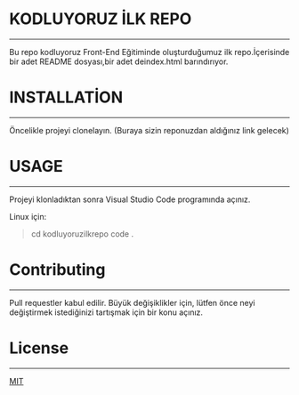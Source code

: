 # KODLUYORUZ İLK REPO

--------------------------------------------------

Bu repo kodluyoruz Front-End Eğitiminde oluşturduğumuz ilk repo.İçerisinde bir adet README dosyası,bir adet deindex.html barındırıyor.


# INSTALLATİON

--------------------------------------------------

Öncelikle projeyi clonelayın. (Buraya sizin reponuzdan aldığınız link gelecek)


# USAGE

--------------------------------------------------

Projeyi klonladıktan sonra Visual Studio Code programında açınız.

Linux için:

> cd kodluyoruzilkrepo
code .


# Contributing

--------------------------------------------------

Pull requestler kabul edilir. Büyük değişiklikler için, lütfen önce neyi değiştirmek istediğinizi tartışmak için bir konu açınız.

# License

--------------------------------------------------

[MIT](https://choosealicense.com/licenses/mit/)
